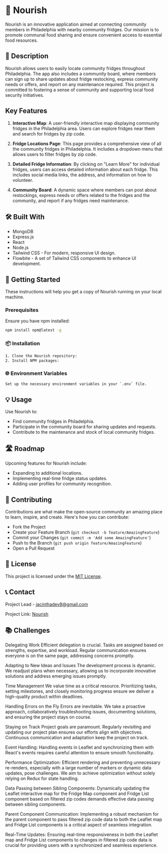 # 🌿 Nourish

Nourish is an innovative application aimed at connecting community members in Philadelphia with nearby community fridges. Our mission is to promote communal food sharing and ensure convenient access to essential food resources.

## 📖 Description

Nourish allows users to easily locate community fridges throughout Philadelphia. The app also includes a community board, where members can sign up to share updates about fridge restocking, express community needs or offers, and report on any maintenance required. This project is committed to fostering a sense of community and supporting local food security initiatives.

## Key Features

1. **Interactive Map**: A user-friendly interactive map displaying community fridges in the Philadelphia area. Users can explore fridges near them and search for fridges by zip code.

2. **Fridge Locations Page**: This page provides a comprehensive view of all the community fridges in Philadelphia. It includes a dropdown menu that allows users to filter fridges by zip code.

3. **Detailed Fridge Information**: By clicking on "Learn More" for individual fridges, users can access detailed information about each fridge. This includes social media links, the address, and information on how to volunteer.

4. **Community Board**: A dynamic space where members can post about restockings, express needs or offers related to the fridges and the community, and report if any fridges need maintenance.

## 🛠 Built With

- MongoDB
- Express.js
- React
- Node.js
- Tailwind CSS - For modern, responsive UI design.
- Flowbite - A set of Tailwind CSS components to enhance UI development.

## 🚀 Getting Started

These instructions will help you get a copy of Nourish running on your local machine.

### Prerequisites

Ensure you have npm installed:

```bash
npm install npm@latest -g
```


### 📦 Installation
```bash
1. Clone the Nourish repository:
2. Install NPM packages:
```

### 🌐 Environment Variables
```bash
Set up the necessary environment variables in your `.env` file.
```

## 💡 Usage

Use Nourish to:
- Find community fridges in Philadelphia.
- Participate in the community board for sharing updates and requests.
- Contribute to the maintenance and stock of local community fridges.

## 🛣 Roadmap

Upcoming features for Nourish include:
- Expanding to additional locations.
- Implementing real-time fridge status updates.
- Adding user profiles for community recognition.

## 🤝 Contributing

Contributions are what make the open-source community an amazing place to learn, inspire, and create. Here's how you can contribute:
- Fork the Project
- Create your Feature Branch (`git checkout -b feature/AmazingFeature`)
- Commit your Changes (`git commit -m 'Add some AmazingFeature'`)
- Push to the Branch (`git push origin feature/AmazingFeature`)
- Open a Pull Request

## 📄 License

This project is licensed under the [MIT License](LICENSE.txt).

## 📞 Contact

Project Lead - jacinthadev8@gmail.com

Project Link: [Nourish](https://github.com/Resilient-Labs/nourish)

## 📚 Challenges 

Delegating Work
Efficient delegation is crucial. Tasks are assigned based on strengths, expertise, and workload. Regular communication ensures everyone is on the same page, addressing concerns promptly.

Adapting to New Ideas and Issues
The development process is dynamic. We readjust plans when necessary, allowing us to incorporate innovative solutions and address emerging issues promptly.

Time Management
We value time as a critical resource. Prioritizing tasks, setting milestones, and closely monitoring progress ensure we deliver a high-quality product within deadlines.

Handling Errors on the Fly
Errors are inevitable. We take a proactive approach, collaboratively troubleshooting issues, documenting solutions, and ensuring the project stays on course.

Staying on Track
Project goals are paramount. Regularly revisiting and updating our project plan ensures our efforts align with objectives. Continuous communication and adaptation keep the project on track.

Event Handling:
Handling events in Leaflet and synchronizing them with React's events requires careful attention to ensure smooth functionality.

Performance Optimization:
Efficient rendering and preventing unnecessary re-renders, especially with a large number of markers or dynamic data updates, pose challenges. We aim to achieve optimization without solely relying on Redux for state handling.

Data Passing between Sibling Components:
Dynamically updating the Leaflet interactive map for the Fridge Map component and Fridge List component based on filtered zip codes demands effective data passing between sibling components.

Parent Component Communication:
Implementing a robust mechanism for the parent component to pass filtered zip code data to both the Leaflet map and Fridge List components is a critical aspect of seamless integration.

Real-Time Updates:
Ensuring real-time responsiveness in both the Leaflet map and Fridge List components to changes in filtered zip code data is crucial for providing users with a synchronized and seamless experience.
